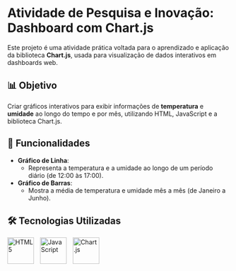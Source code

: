 # Atividade de Pesquisa e Inovação: Dashboard com Chart.js

Este projeto é uma atividade prática voltada para o aprendizado e aplicação da biblioteca **Chart.js**, usada para visualização de dados interativos em dashboards web.

## 📊 Objetivo

Criar gráficos interativos para exibir informações de **temperatura** e **umidade** ao longo do tempo e por mês, utilizando HTML, JavaScript e a biblioteca Chart.js.

## 🚀 Funcionalidades

- **Gráfico de Linha**:
  - Representa a temperatura e a umidade ao longo de um período diário (de 12:00 às 17:00).
- **Gráfico de Barras**:
  - Mostra a média de temperatura e umidade mês a mês (de Janeiro a Junho).

## 🛠 Tecnologias Utilizadas

<p align="left">
  <img 
    alt="HTML5"
    title="HTML5"
    width="60px" 
    style="padding-right: 10px;" 
    src="https://cdn.jsdelivr.net/gh/devicons/devicon/icons/html5/html5-original.svg" 
  />
  <img 
    alt="JavaScript" 
    title="JavaScript"
    width="60px" 
    style="padding-right: 10px;" 
    src="https://cdn.jsdelivr.net/gh/devicons/devicon/icons/javascript/javascript-original.svg" 
  />
  <img 
    alt="Chart.js" 
    title="Chart.js"
    width="60px" 
    style="padding-right: 10px;" 
    src="https://www.chartjs.org/media/logo-title.svg" 
  />
</p>
